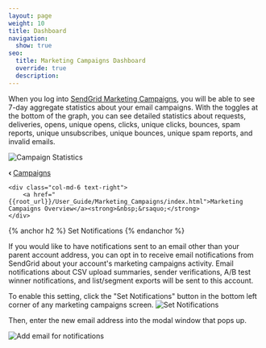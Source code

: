 ```yaml
---
layout: page
weight: 10
title: Dashboard
navigation:
  show: true
seo:
  title: Marketing Campaigns Dashboard
  override: true
  description: 
---
```


When you log into <a href="https://sendgrid.com/marketing_campaigns/overview">SendGrid Marketing Campaigns</a>, you will be able to see 7-day aggregate statistics about your email
campaigns. With the toggles at the bottom of the graph, you can see detailed statistics about requests, deliveries, opens, unique opens, clicks, unique clicks, bounces, spam reports, unique unsubscribes, unique bounces, unique spam reports, and invalid emails.

![]({{root_url}}/images/stats_2.png "Campaign Statistics")


<div class="row">
    <div class="col-md-6 text-left">
        <strong>&lsaquo;&nbsp;</strong><a href="{{root_url}}/User_Guide/Marketing_Campaigns/campaigns.html">Campaigns</a>
    </div>

    <div class="col-md-6 text-right">
        <a href="{{root_url}}/User_Guide/Marketing_Campaigns/index.html">Marketing Campaigns Overview</a><strong>&nbsp;&rsaquo;</strong>
    </div>
</div>

{% anchor h2 %}
Set Notifications
{% endanchor %}

If you would like to have notifications sent to an email other than your parent account address, you can opt in to receive email notifications from SendGrid
about your account's marketing campaigns activity.  Email notifications about CSV upload summaries, sender verifications, A/B test winner notifications, and list/segment exports
will be sent to this account.

To enable this setting, click the "Set Notifications" button in the bottom left corner of any marketing campaigns screen.
![]({{root_url}}/images/marketing_campaigns_set_notification.png "Set Notifications")

Then, enter the new email address into the modal window that pops up.

![]({{root_url}}/images/marketing_campaigns_set_notification_2.png "Add email for notifications")
